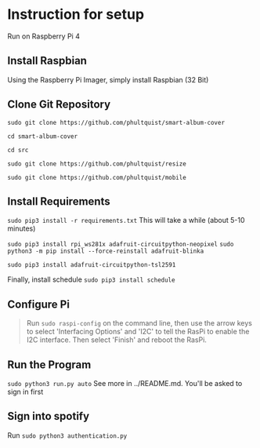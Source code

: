 # Instruction for setup
Run on Raspberry Pi 4

## Install Raspbian
Using the Raspberry Pi Imager, simply install Raspbian (32 Bit)

## Clone Git Repository
`sudo git clone https://github.com/phultquist/smart-album-cover`

`cd smart-album-cover`

`cd src`

`sudo git clone https://github.com/phultquist/resize`

`sudo git clone https://github.com/phultquist/mobile`

## Install Requirements

`sudo pip3 install -r requirements.txt`
This will take a while (about 5-10 minutes)

`sudo pip3 install rpi_ws281x adafruit-circuitpython-neopixel`
`sudo python3 -m pip install --force-reinstall adafruit-blinka`

`sudo pip3 install adafruit-circuitpython-tsl2591`

Finally, install schedule
`sudo pip3 install schedule`

## Configure Pi
> Run `sudo raspi-config` on the command line, then use the arrow keys to select 'Interfacing Options' and 'I2C' to tell the RasPi to enable the I2C interface. Then select 'Finish' and reboot the RasPi.

## Run the Program
`sudo python3 run.py auto`
See more in ../README.md. You'll be asked to sign in first

## Sign into spotify
Run `sudo python3 authentication.py`

